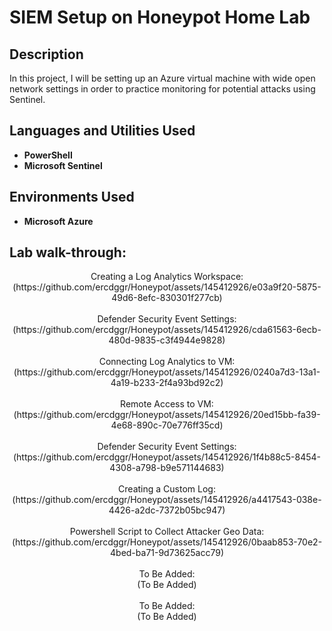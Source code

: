 <h1>SIEM Setup on Honeypot Home Lab</h1>

<h2>Description</h2>
In this project, I will be setting up an Azure virtual machine with wide open network settings in order to practice monitoring for potential attacks using Sentinel.
<br />


<h2>Languages and Utilities Used</h2>

- <b>PowerShell</b> 
- <b>Microsoft Sentinel</b>

<h2>Environments Used </h2>

- <b>Microsoft Azure</b>

<h2>Lab walk-through:</h2>

<p align="center">
Creating a Log Analytics Workspace: <br/>
(https://github.com/ercdggr/Honeypot/assets/145412926/e03a9f20-5875-49d6-8efc-830301f277cb)
<br />
<br />
Defender Security Event Settings:  <br/>
(https://github.com/ercdggr/Honeypot/assets/145412926/cda61563-6ecb-480d-9835-c3f4944e9828)
<br />
<br />
Connecting Log Analytics to VM: <br/>
(https://github.com/ercdggr/Honeypot/assets/145412926/0240a7d3-13a1-4a19-b233-2f4a93bd92c2)
<br />
<br />
Remote Access to VM:  <br/>
(https://github.com/ercdggr/Honeypot/assets/145412926/20ed15bb-fa39-4e68-890c-70e776ff35cd)
<br />
<br />
Defender Security Event Settings:  <br/>
(https://github.com/ercdggr/Honeypot/assets/145412926/1f4b88c5-8454-4308-a798-b9e571144683)
<br />
<br />
Creating a Custom Log:  <br/>
(https://github.com/ercdggr/Honeypot/assets/145412926/a4417543-038e-4426-a2dc-7372b05bc947)
<br />
<br />
Powershell Script to Collect Attacker Geo Data:  <br/>
(https://github.com/ercdggr/Honeypot/assets/145412926/0baab853-70e2-4bed-ba71-9d73625acc79)
<br />
<br />
To Be Added: <br/>
(To Be Added)
<br />
<br />
To Be Added: <br/>
(To Be Added)
</p>

<!--
 ```diff
- text in red
+ text in green
! text in orange
# text in gray
@@ text in purple (and bold)@@
```
--!>
